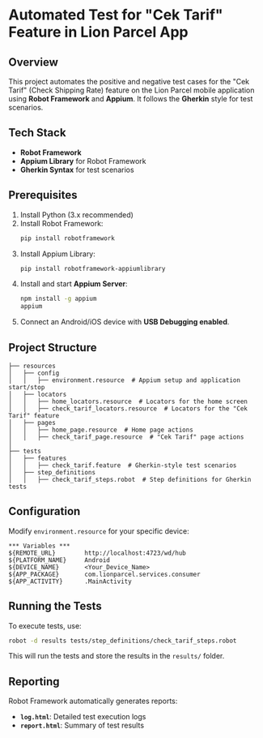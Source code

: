 # Automated Test for "Cek Tarif" Feature in Lion Parcel App

## Overview
This project automates the positive and negative test cases for the "Cek Tarif" (Check Shipping Rate) feature on the Lion Parcel mobile application using **Robot Framework** and **Appium**. It follows the **Gherkin** style for test scenarios.

## Tech Stack
- **Robot Framework**
- **Appium Library** for Robot Framework
- **Gherkin Syntax** for test scenarios

## Prerequisites
1. Install Python (3.x recommended)
2. Install Robot Framework:
   ```bash
   pip install robotframework
   ```
3. Install Appium Library:
   ```bash
   pip install robotframework-appiumlibrary
   ```
4. Install and start **Appium Server**:
   ```bash
   npm install -g appium
   appium
   ```
5. Connect an Android/iOS device with **USB Debugging enabled**.

## Project Structure
```
├── resources
│   ├── config
│   │   ├── environment.resource  # Appium setup and application start/stop
│   ├── locators
│   │   ├── home_locators.resource  # Locators for the home screen
│   │   ├── check_tarif_locators.resource  # Locators for the "Cek Tarif" feature
│   ├── pages
│   │   ├── home_page.resource  # Home page actions
│   │   ├── check_tarif_page.resource  # "Cek Tarif" page actions
│
├── tests
│   ├── features
│   │   ├── check_tarif.feature  # Gherkin-style test scenarios
│   ├── step_definitions
│   │   ├── check_tarif_steps.robot  # Step definitions for Gherkin tests
```

## Configuration
Modify `environment.resource` for your specific device:
```robot
*** Variables ***
${REMOTE_URL}        http://localhost:4723/wd/hub
${PLATFORM_NAME}     Android
${DEVICE_NAME}       <Your_Device_Name>
${APP_PACKAGE}       com.lionparcel.services.consumer
${APP_ACTIVITY}      .MainActivity
```

## Running the Tests
To execute tests, use:
```bash
robot -d results tests/step_definitions/check_tarif_steps.robot
```
This will run the tests and store the results in the `results/` folder.

## Reporting
Robot Framework automatically generates reports:
- **`log.html`**: Detailed test execution logs
- **`report.html`**: Summary of test results